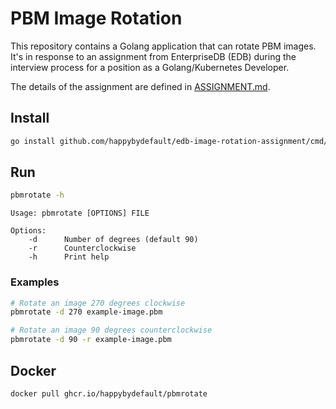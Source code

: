 # PBM Image Rotation

This repository contains a Golang application that can rotate PBM images. It's in response to an assignment from
EnterpriseDB (EDB) during the interview process for a position as a Golang/Kubernetes Developer.

The details of the assignment are defined in [ASSIGNMENT.md](ASSIGNMENT.md).

## Install

```sh
go install github.com/happybydefault/edb-image-rotation-assignment/cmd/pbmrotate@latest
```

## Run

```sh
pbmrotate -h
```

```
Usage: pbmrotate [OPTIONS] FILE

Options:
    -d      Number of degrees (default 90)
    -r      Counterclockwise
    -h      Print help
```

### Examples

```sh
# Rotate an image 270 degrees clockwise
pbmrotate -d 270 example-image.pbm

# Rotate an image 90 degrees counterclockwise
pbmrotate -d 90 -r example-image.pbm
```

## Docker

```sh
docker pull ghcr.io/happybydefault/pbmrotate
```
